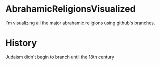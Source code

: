 # AbrahamicReligionsVisualized
I'm visualizing all the major abrahamic religions using github's branches.


# History
Judaism didn't begin to branch until the 18th century

